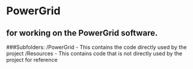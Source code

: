 # PowerGrid</h1>

##  for working on the PowerGrid software. 

###Subfolders:
/PowerGrid - This contains the code directly used by the project
/Resources - This contains code that is not directly used by the project for reference


